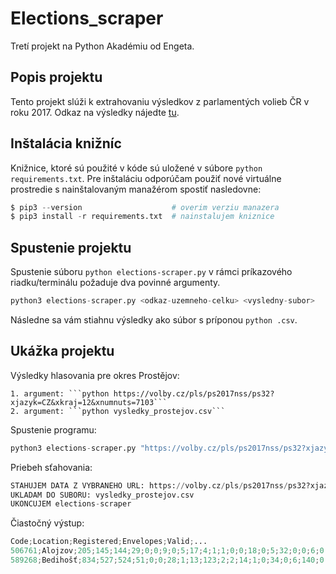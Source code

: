 # Elections_scraper

Tretí projekt na Python Akadémiu od Engeta.

## Popis projektu

Tento projekt slúži k extrahovaniu výsledkov z parlamentých volieb ČR v roku 2017. Odkaz na výsledky nájedte [tu](https://volby.cz/pls/ps2017nss/ps3?xjazyk=CZ).

## Inštalácia knižníc

Knižnice, ktoré sú použité v kóde sú uložené v súbore ```python requirements.txt```. Pre inštaláciu odporúčam použiť nové virtuálne prostredie s nainštalovaným manažérom spostiť nasledovne:

```python
$ pip3 --version                    # overim verziu manazera
$ pip3 install -r requirements.txt  # nainstalujem kniznice
```

## Spustenie projektu

Spustenie súboru ```python elections-scraper.py``` v rámci príkazového riadku/terminálu požaduje dva povinné argumenty.

```python
python3 elections-scraper.py <odkaz-uzemneho-celku> <vysledny-subor>
```

Následne sa vám stiahnu výsledky ako súbor s príponou ```python .csv```.

## Ukážka projektu

Výsledky hlasovania pre okres Prostějov:

    1. argument: ```python https://volby.cz/pls/ps2017nss/ps32?xjazyk=CZ&xkraj=12&xnumnuts=7103```
    2. argument: ```python vysledky_prostejov.csv```

Spustenie programu:

```python
python3 elections-scraper.py "https://volby.cz/pls/ps2017nss/ps32?xjazyk=CZ&xkraj=12&xnumnuts=7103" vysledky_prostejov.csv
```

Priebeh sťahovania:

```python
STAHUJEM DATA Z VYBRANEHO URL: https://volby.cz/pls/ps2017nss/ps32?xjazyk=CZ&xkraj=12&xnumnuts=7103 
UKLADAM DO SUBORU: vysledky_prostejov.csv
UKONCUJEM elections-scraper
```

Čiastočný výstup:

```python
Code;Location;Registered;Envelopes;Valid;...
506761;Alojzov;205;145;144;29;0;0;9;0;5;17;4;1;1;0;0;18;0;5;32;0;0;6;0;0;1;1;15;0
589268;Bedihošť;834;527;524;51;0;0;28;1;13;123;2;2;14;1;0;34;0;6;140;0;0;26;0;0;0;0;82;1
```